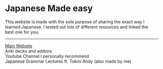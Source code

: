 # Japanese Made easy
 This website is made with the sole purpose of sharing the exact way I learned Japanese. I tested out lots of different resources and linked the best one for you.

 
 ---
 <a href="https://linuxamateurdeveloper.github.io/Japanese-made-easy/">Main Website</a> <br>
 <a herf="https://linuxamateurdeveloper.github.io/Japanese-made-easy/anki">Anki decks and addons</a> <br>
 <a herf="https://linuxamateurdeveloper.github.io/Japanese-made-easy/youtube">Youtube Channel I personally recommend</a> <br>
 <a herf="https://badboybuilds.github.io/CONTENT-LOCATOR/Japanese%20Grammar/">Japanese Grammar Lectures ft. Tokini Andy</a> (also made by me)
